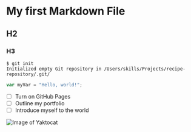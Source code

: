 # My first Markdown File
## H2 
### H3

```
$ git init
Initialized empty Git repository in /Users/skills/Projects/recipe-repository/.git/
```

``` javascript
var myVar = "Hello, world!";
```

- [ ] Turn on GitHub Pages
- [ ] Outline my portfolio
- [ ] Introduce myself to the world

![Image of Yaktocat](https://octodex.github.com/images/yaktocat.png)
